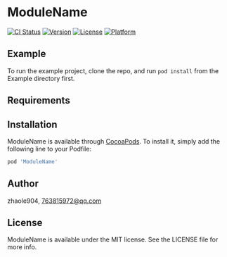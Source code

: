 # ModuleName

[![CI Status](https://img.shields.io/travis/zhaole904/ModuleName.svg?style=flat)](https://travis-ci.org/zhaole904/ModuleName)
[![Version](https://img.shields.io/cocoapods/v/ModuleName.svg?style=flat)](https://cocoapods.org/pods/ModuleName)
[![License](https://img.shields.io/cocoapods/l/ModuleName.svg?style=flat)](https://cocoapods.org/pods/ModuleName)
[![Platform](https://img.shields.io/cocoapods/p/ModuleName.svg?style=flat)](https://cocoapods.org/pods/ModuleName)

## Example

To run the example project, clone the repo, and run `pod install` from the Example directory first.

## Requirements

## Installation

ModuleName is available through [CocoaPods](https://cocoapods.org). To install
it, simply add the following line to your Podfile:

```ruby
pod 'ModuleName'
```

## Author

zhaole904, 763815972@qq.com

## License

ModuleName is available under the MIT license. See the LICENSE file for more info.
